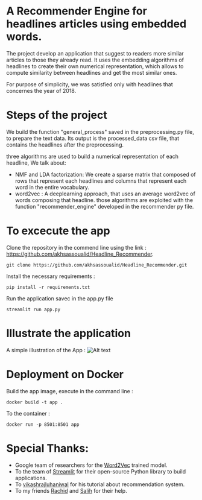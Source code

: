 # A Recommender Engine for headlines articles using embedded words.
The project develop an application that suggest to readers more similar articles to those they already read. It uses the embedding algorithms of headlines to create their own numerical representation, which allows to compute similarity between headlines and get the most similar ones.

For purpose of simplicity, we was satisfied only with headlines that concernes the year of 2018.

# Steps of the project
We build the function "general_process" saved in the preprocessing.py file, to prepare the text data. Its output is the processed_data csv file, that contains the headlines after the preprocessing.

three algorithms are used to build a numerical representation of each headline, We talk about:
 - NMF and LDA factorization: We create a sparse matrix that composed of rows that represent each headlines and columns that represent each word in the entire vocabulary.
 - word2vec : A deeplearning approach, that uses an average word2vec of words composing that headline.
those algorithms are exploited with the function "recommender_engine" developed in the recommender py file.

# To excecute the app
Clone the repository in the commend line using the link : https://github.com/akhsassoualid/Headline_Recommender.
```
git clone https://github.com/akhsassoualid/Headline_Recommender.git

```

Install the necessary requirements : 
```
pip install -r requirements.txt

```
Run the application savec in the app.py file

```
streamlit run app.py

```

# Illustrate the application
A simple illustration of the App : 
![Alt text](./static/recom_app.gif)

# Deployment on Docker
Build the app image, execute in the command line : 
```
docker build -t app .

```
To the container : 
```
docker run -p 8501:8501 app

```

# Special Thanks:
* Google team of researchers for the [Word2Vec](https://github.com/tmikolov/word2vec) trained model.
* To the team of [Streamlit](https://github.com/streamlit) for their open-source Python library to build applications.
* To [vikashrajluhaniwal](https://medium.com/@vikashrajluhaniwal) for his tutorial about recommendation system.
* To my friends [Rachid](https://github.com/rachideffghi) and [Salih](https://github.com/salihbout) for their help.
